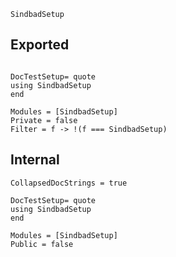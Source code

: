 ```@docs
SindbadSetup
```

## Exported
```@meta

DocTestSetup= quote
using SindbadSetup
end
```

```@autodocs
Modules = [SindbadSetup]
Private = false
Filter = f -> !(f === SindbadSetup)
```

## Internal
```@meta
CollapsedDocStrings = true

DocTestSetup= quote
using SindbadSetup
end
```

```@autodocs
Modules = [SindbadSetup]
Public = false
```